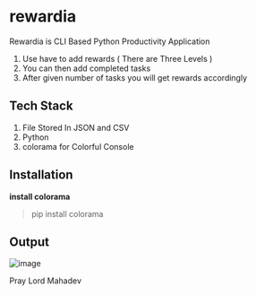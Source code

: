 # rewardia
Rewardia is CLI Based Python Productivity Application 

1. Use have to add rewards ( There are Three Levels )
2. You can then add completed tasks
3. After given number of tasks you will get rewards accordingly

## Tech Stack
1. File Stored In JSON and CSV
2. Python
3. colorama for Colorful Console

## Installation
**install colorama**
> pip install colorama

## Output
![image](https://user-images.githubusercontent.com/91014156/183986970-de7ac505-8ae4-441e-a21d-ce2e4f644158.png)


Pray Lord Mahadev
